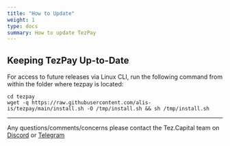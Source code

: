 ```yaml
---
title: "How to Update"
weight: 1
type: docs
summary: How to update TezPay
---
```


## Keeping TezPay Up-to-Date
    
For access to future releases via Linux CLI, run the following command from within the folder where tezpay is located:
    
   ```
   cd tezpay
   wget -q https://raw.githubusercontent.com/alis-is/tezpay/main/install.sh -O /tmp/install.sh && sh /tmp/install.sh
   ```

---

Any questions/comments/concerns please contact the Tez.Capital team on
[Discord](https://discord.gg/vykxNSnvQY) or [Telegram](https://t.me/bakebuddy) 